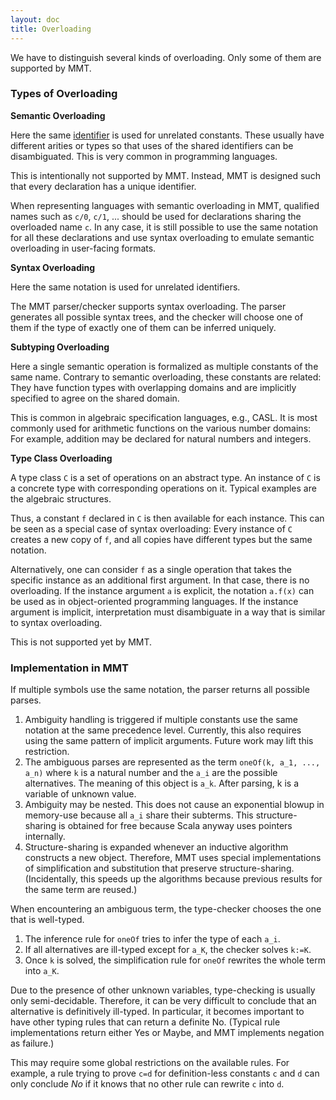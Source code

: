 ```yaml
---
layout: doc
title: Overloading
---
```


We have to distinguish several kinds of overloading. Only some of them are supported by MMT.

### Types of Overloading

**Semantic Overloading** 

Here the same [identifier](../api/uris) is used for unrelated constants.
These usually have different arities or types so that uses of the shared identifiers can be disambiguated.
This is very common in programming languages.

This is intentionally not supported by MMT.
Instead, MMT is designed such that every declaration has a unique identifier.

When representing languages with semantic overloading in MMT, qualified names such as `c/0`, `c/1`, ... should be used for declarations sharing the overloaded name `c`.
In any case, it is still possible to use the same notation for all these declarations and use syntax overloading to emulate semantic overloading in user-facing formats.

**Syntax Overloading** 

Here the same notation is used for unrelated identifiers.

The MMT parser/checker supports syntax overloading.
The parser generates all possible syntax trees, and the checker will choose one of them if the type of exactly one of them can be inferred uniquely.

**Subtyping Overloading** 

Here a single semantic operation is formalized as multiple constants of the same name.
Contrary to semantic overloading, these constants are related: They have function types with overlapping domains and are implicitly specified to agree on the shared domain.

This is common in algebraic specification languages, e.g., CASL.
It is most commonly used for arithmetic functions on the various number domains: For example, addition may be declared for natural numbers and integers.

**Type Class Overloading** 

A type class `C` is a set of operations on an abstract type. An instance of `C` is a concrete type with corresponding operations on it.
Typical examples are the algebraic structures.

Thus, a constant `f` declared in `C` is then available for each instance.
This can be seen as a special case of syntax overloading: Every instance of `C` creates a new copy of `f`, and all copies have different types but the same notation.

Alternatively, one can consider `f` as a single operation that takes the specific instance as an additional first argument. In that case, there is no overloading.
If the instance argument `a` is explicit, the notation `a.f(x)` can be used as in object-oriented programming languages.
If the instance argument is implicit, interpretation must disambiguate in a way that is similar to syntax overloading.

This is not supported yet by MMT.


### Implementation in MMT

If multiple symbols use the same notation, the parser returns all possible parses.

1. Ambiguity handling is triggered if multiple constants use the same notation at the same precedence level.
    Currently, this also requires using the same pattern of implicit arguments. Future work may lift this restriction.
1. The ambiguous parses are represented as the term `oneOf(k, a_1, ..., a_n)` where `k` is a natural number and the `a_i` are the possible alternatives.
    The meaning of this object is `a_k`.
    After parsing, k is a variable of unknown value.
1. Ambiguity may be nested.
    This does not cause an exponential blowup in memory-use because all `a_i` share their subterms.
    This structure-sharing is obtained for free because Scala anyway uses pointers internally.
1. Structure-sharing is expanded whenever an inductive algorithm constructs a new object.
    Therefore, MMT uses special implementations of simplification and substitution that preserve structure-sharing.
    (Incidentally, this speeds up the algorithms because previous results for the same term are reused.)

When encountering an ambiguous term, the type-checker chooses the one that is well-typed.

1. The inference rule for `oneOf` tries to infer the type of each `a_i`.
1. If all alternatives are ill-typed except for `a_K`, the checker solves `k:=K`.
1. Once `k` is solved, the simplification rule for `oneOf` rewrites the whole term into `a_K`.

Due to the presence of other unknown variables, type-checking is usually only semi-decidable.
Therefore, it can be very difficult to conclude that an alternative is definitively ill-typed.
In particular, it becomes important to have other typing rules that can return a definite No. (Typical rule implementations return either Yes or Maybe, and MMT implements negation as failure.)

This may require some global restrictions on the available rules. For example, a rule trying to prove `c=d` for definition-less constants `c` and `d` can only conclude *No* if it knows that no other rule can rewrite `c` into `d`. 
